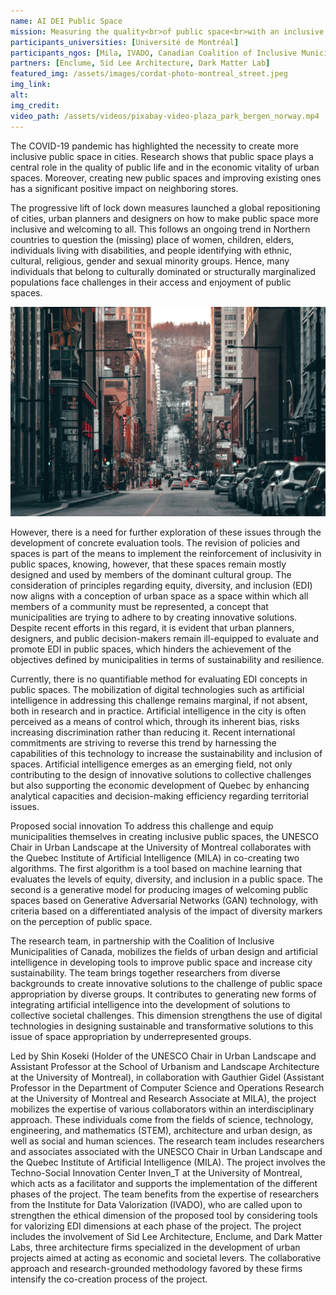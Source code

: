 ```yaml
---
name: AI DEI Public Space
mission: Measuring the quality<br>of public space<br>with an inclusive AI
participants_universities: [Université de Montréal]
participants_ngos: [Mila, IVADO, Canadian Coalition of Inclusive Municipalities, UNESCO]
partners: [Enclume, Sid Lee Architecture, Dark Matter Lab]
featured_img: /assets/images/cordat-photo-montreal_street.jpeg
img_link: 
alt:
img_credit:
video_path: /assets/videos/pixabay-video-plaza_park_bergen_norway.mp4
---
```

The COVID-19 pandemic has highlighted the necessity to create more inclusive public space in cities. Research shows that public space plays a central role in the quality of public life and in the economic vitality of urban spaces. Moreover, creating new public spaces and improving existing ones has a significant positive impact on neighboring stores. 

The progressive lift of lock down measures launched a global repositioning of cities, urban planners and designers on how to make public space more inclusive and welcoming to all. This follows an ongoing trend in Northern countries to question the (missing) place of women, children, elders, individuals living with disabilities, and people identifying with ethnic, cultural, religious, gender and sexual minority groups. Hence, many individuals that belong to culturally dominated or structurally marginalized populations face challenges in their access and enjoyment of public spaces. 

![Alt text](/assets/images/cordat-photo-montreal_street.jpeg)

However, there is a need for further exploration of these issues through the development of concrete evaluation tools. The revision of policies and spaces is part of the means to implement the reinforcement of inclusivity in public spaces, knowing, however, that these spaces remain mostly designed and used by members of the dominant cultural group. The consideration of principles regarding equity, diversity, and inclusion (EDI) now aligns with a conception of urban space as a space within which all members of a community must be represented, a concept that municipalities are trying to adhere to by creating innovative solutions. Despite recent efforts in this regard, it is evident that urban planners, designers, and public decision-makers remain ill-equipped to evaluate and promote EDI in public spaces, which hinders the achievement of the objectives defined by municipalities in terms of sustainability and resilience.

Currently, there is no quantifiable method for evaluating EDI concepts in public spaces. The mobilization of digital technologies such as artificial intelligence in addressing this challenge remains marginal, if not absent, both in research and in practice. Artificial intelligence in the city is often perceived as a means of control which, through its inherent bias, risks increasing discrimination rather than reducing it. Recent international commitments are striving to reverse this trend by harnessing the capabilities of this technology to increase the sustainability and inclusion of spaces. Artificial intelligence emerges as an emerging field, not only contributing to the design of innovative solutions to collective challenges but also supporting the economic development of Quebec by enhancing analytical capacities and decision-making efficiency regarding territorial issues.

Proposed social innovation
To address this challenge and equip municipalities themselves in creating inclusive public spaces, the UNESCO Chair in Urban Landscape at the University of Montreal collaborates with the Quebec Institute of Artificial Intelligence (MILA) in co-creating two algorithms. The first algorithm is a tool based on machine learning that evaluates the levels of equity, diversity, and inclusion in a public space. The second is a generative model for producing images of welcoming public spaces based on Generative Adversarial Networks (GAN) technology, with criteria based on a differentiated analysis of the impact of diversity markers on the perception of public space.

The research team, in partnership with the Coalition of Inclusive Municipalities of Canada, mobilizes the fields of urban design and artificial intelligence in developing tools to improve public space and increase city sustainability. The team brings together researchers from diverse backgrounds to create innovative solutions to the challenge of public space appropriation by diverse groups. It contributes to generating new forms of integrating artificial intelligence into the development of solutions to collective societal challenges. This dimension strengthens the use of digital technologies in designing sustainable and transformative solutions to this issue of space appropriation by underrepresented groups.

Led by Shin Koseki (Holder of the UNESCO Chair in Urban Landscape and Assistant Professor at the School of Urbanism and Landscape Architecture at the University of Montreal), in collaboration with Gauthier Gidel (Assistant Professor in the Department of Computer Science and Operations Research at the University of Montreal and Research Associate at MILA), the project mobilizes the expertise of various collaborators within an interdisciplinary approach. These individuals come from the fields of science, technology, engineering, and mathematics (STEM), architecture and urban design, as well as social and human sciences. The research team includes researchers and associates associated with the UNESCO Chair in Urban Landscape and the Quebec Institute of Artificial Intelligence (MILA). The project involves the Techno-Social Innovation Center Inven_T at the University of Montreal, which acts as a facilitator and supports the implementation of the different phases of the project. The team benefits from the expertise of researchers from the Institute for Data Valorization (IVADO), who are called upon to strengthen the ethical dimension of the proposed tool by considering tools for valorizing EDI dimensions at each phase of the project. The project includes the involvement of Sid Lee Architecture, Enclume, and Dark Matter Labs, three architecture firms specialized in the development of urban projects aimed at acting as economic and societal levers. The collaborative approach and research-grounded methodology favored by these firms intensify the co-creation process of the project.